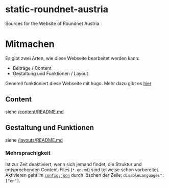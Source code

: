 # static-roundnet-austria
Sources for the Website of Roundnet Austria


# Mitmachen

Es gibt zwei Arten, wie diese Webseite bearbeitet werden kann:
* Beiträge / Content
* Gestaltung und Funktionen / Layout

Generell funktioniert diese Webseite mit hugo. Mehr dazu gibt es [hier](https://gohugo.io/about/)

## Content

siehe [/content/README.md](content/)

## Gestaltung und Funktionen

siehe [/layouts/README.md](layouts/)


### Mehrsprachigkeit

Ist zur Zeit deaktiviert, wenn sich jemand findet, die Struktur und entsprechenden Content-Files (`*.en.md`) sind teilweise schon vorbereitet.
Aktivieren geht im [`config.json`](/config.json) durch löschen der Zeile: `disableLanguages": ["en"]`.
